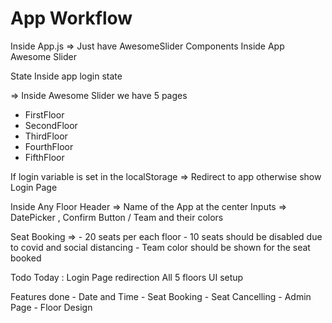 # App Workflow 
Inside App.js => Just have AwesomeSlider
Components Inside App
Awesome Slider

State Inside app
login state

=> Inside Awesome Slider we have 5 pages
- FirstFloor
- SecondFloor
- ThirdFloor
- FourthFloor
- FifthFloor

If login variable is set in the localStorage => Redirect to app otherwise show Login Page

Inside Any Floor 
Header => Name of the App at the center 
Inputs => DatePicker , Confirm Button / Team and their colors 

Seat Booking => 
    - 20 seats per each floor 
    - 10 seats should be disabled due to covid and social distancing
    - Team color should be shown for the seat booked

Todo Today : 
    Login Page redirection
    All 5 floors UI setup

Features done 
    - Date and Time 
    - Seat Booking 
    - Seat Cancelling 
    - Admin Page 
    - Floor Design
    